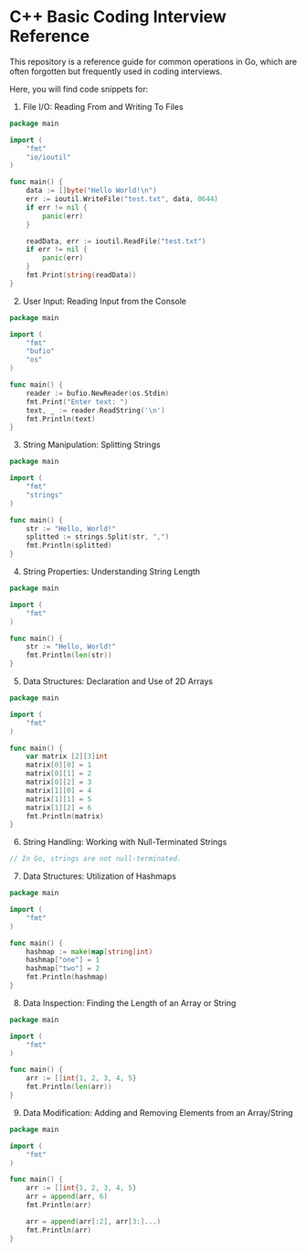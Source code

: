 # C++ Basic Coding Interview Reference

This repository is a reference guide for common operations in Go, which are often forgotten but frequently used in coding interviews.

Here, you will find code snippets for:

1. File I/O: Reading From and Writing To Files

```go
package main

import (
	"fmt"
	"io/ioutil"
)

func main() {
	data := []byte("Hello World!\n")
	err := ioutil.WriteFile("test.txt", data, 0644)
	if err != nil {
		panic(err)
	}

	readData, err := ioutil.ReadFile("test.txt")
	if err != nil {
		panic(err)
	}
	fmt.Print(string(readData))
}
```
2. User Input: Reading Input from the Console

```go
package main

import (
	"fmt"
	"bufio"
	"os"
)

func main() {
	reader := bufio.NewReader(os.Stdin)
	fmt.Print("Enter text: ")
	text, _ := reader.ReadString('\n')
	fmt.Println(text)
}
```

3. String Manipulation: Splitting Strings

```go
package main

import (
	"fmt"
	"strings"
)

func main() {
	str := "Hello, World!"
	splitted := strings.Split(str, ",")
	fmt.Println(splitted)
}
```

4. String Properties: Understanding String Length

```go
package main

import (
	"fmt"
)

func main() {
	str := "Hello, World!"
	fmt.Println(len(str))
}
```

5. Data Structures: Declaration and Use of 2D Arrays

```go
package main

import (
	"fmt"
)

func main() {
	var matrix [2][3]int
	matrix[0][0] = 1
	matrix[0][1] = 2
	matrix[0][2] = 3
	matrix[1][0] = 4
	matrix[1][1] = 5
	matrix[1][2] = 6
	fmt.Println(matrix)
}
```

6. String Handling: Working with Null-Terminated Strings

```go
// In Go, strings are not null-terminated.
```

7. Data Structures: Utilization of Hashmaps

```go
package main

import (
	"fmt"
)

func main() {
	hashmap := make(map[string]int)
	hashmap["one"] = 1
	hashmap["two"] = 2
	fmt.Println(hashmap)
}
```

8. Data Inspection: Finding the Length of an Array or String

```go
package main

import (
	"fmt"
)

func main() {
	arr := []int{1, 2, 3, 4, 5}
	fmt.Println(len(arr))
}
```

9. Data Modification: Adding and Removing Elements from an Array/String

```go
package main

import (
	"fmt"
)

func main() {
	arr := []int{1, 2, 3, 4, 5}
	arr = append(arr, 6)
	fmt.Println(arr)

	arr = append(arr[:2], arr[3:]...)
	fmt.Println(arr)
}
```
